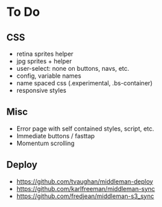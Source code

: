 # To Do

## CSS 

* retina sprites helper
* jpg sprites + helper
* user-select: none on buttons, navs, etc.
* config, variable names
* name spaced css (.experimental, .bs-container)
* responsive styles

## Misc

* Error page with self contained styles, script, etc.
* Immediate buttons / fasttap
* Momentum scrolling

## Deploy

* https://github.com/tvaughan/middleman-deploy
* https://github.com/karlfreeman/middleman-sync
* https://github.com/fredjean/middleman-s3_sync

